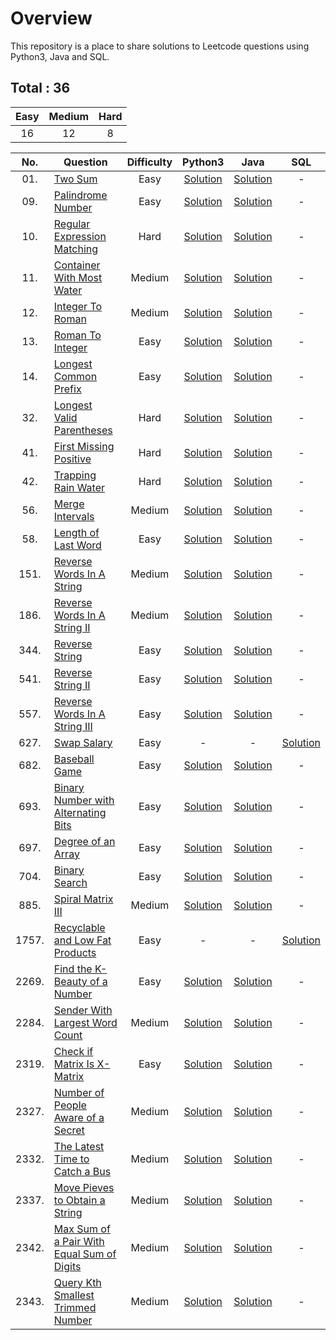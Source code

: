# Overview

This repository is a place to share solutions to Leetcode questions using Python3, Java and SQL.


## Total : 36

| Easy | Medium | Hard |
|:----:|:------:|:----:|
|  16  |   12   |   8  |


| No. | Question | Difficulty | Python3 | Java | SQL |
|:---:|----------|:----------:|:-------:|:----:|:---:|
| 01. | [Two Sum](https://leetcode.com/problems/two-sum/) | Easy | [Solution](https://github.com/ezryn-zaharoff/leetcode-solutions/blob/master/python3/Q01_two_sum.py) | [Solution](https://github.com/ezryn-zaharoff/leetcode-solutions/blob/master/java/Q01_two_sum.java) | - |
| 09. | [Palindrome Number](https://leetcode.com/problems/palindrome-number/) | Easy | [Solution](https://github.com/ezryn-zaharoff/leetcode-solutions/blob/master/python3/Q09_palindrome_number.py) | [Solution](https://github.com/ezryn-zaharoff/leetcode-solutions/blob/master/java/Q09_palindrome_number.java) | - |
| 10. | [Regular Expression Matching](https://leetcode.com/problems/regular-expression-matching/) | Hard | [Solution](https://github.com/ezryn-zaharoff/leetcode-solutions/blob/master/python3/Q10_regular_expression_matching.py) | [Solution](https://github.com/ezryn-zaharoff/leetcode-solutions/blob/master/java/Q10_regular_expression_matching.java) | - |
| 11. | [Container With Most Water](https://leetcode.com/problems/container-with-most-water/) | Medium | [Solution](https://github.com/ezryn-zaharoff/leetcode-solutions/blob/master/python3/Q11_container_with_most_water.py) | [Solution](https://github.com/ezryn-zaharoff/leetcode-solutions/blob/master/java/Q11_container_with_most_water.java) | - |
| 12. | [Integer To Roman](https://leetcode.com/problems/integer-to-roman/) | Medium | [Solution](https://github.com/ezryn-zaharoff/leetcode-solutions/blob/master/python3/Q12_integer_to_roman.py) | [Solution](https://github.com/ezryn-zaharoff/leetcode-solutions/blob/master/java/Q12_integer_to_roman.java) | - |
| 13. | [Roman To Integer](https://leetcode.com/problems/roman-to-integer/) | Easy | [Solution](https://github.com/ezryn-zaharoff/leetcode-solutions/blob/master/python3/Q13_roman_to_integer.py) | [Solution](https://github.com/ezryn-zaharoff/leetcode-solutions/blob/master/java/Q13_roman_to_integer.java) | - |
| 14. | [Longest Common Prefix](https://leetcode.com/problems/longest-common-prefix/) | Easy | [Solution](https://github.com/ezryn-zaharoff/leetcode-solutions/blob/master/python3/Q14_longest_common_prefix.py) | [Solution](https://github.com/ezryn-zaharoff/leetcode-solutions/blob/master/java/Q14_longest_common_prefix.java) | - |
| 32. | [Longest Valid Parentheses](https://leetcode.com/problems/longest-valid-parentheses/) | Hard | [Solution](https://github.com/ezryn-zaharoff/leetcode-solutions/blob/master/python3/Q32_longest_valid_parentheses.py) | [Solution](https://github.com/ezryn-zaharoff/leetcode-solutions/blob/master/java/Q32_longest_valid_parentheses.java) | - |
| 41. | [First Missing Positive](https://leetcode.com/problems/first-missing-positive/) | Hard | [Solution](https://github.com/ezryn-zaharoff/leetcode-solutions/blob/master/python3/Q41_first_missing_positive.py) | [Solution](https://github.com/ezryn-zaharoff/leetcode-solutions/blob/master/java/Q41_first_missing_positive.java) | - |
| 42. | [Trapping Rain Water](https://leetcode.com/problems/trapping-rain-water/) | Hard | [Solution](https://github.com/ezryn-zaharoff/leetcode-solutions/blob/master/python3/Q42_trapping_water.py) | [Solution](https://github.com/ezryn-zaharoff/leetcode-solutions/blob/master/java/Q42_trapping_water.java) | - |
| 56. | [Merge Intervals](https://leetcode.com/problems/merge-intervals/) | Medium | [Solution](https://github.com/ezryn-zaharoff/leetcode-solutions/blob/master/python3/Q56_merge_intervals.py) | [Solution](https://github.com/ezryn-zaharoff/leetcode-solutions/blob/master/java/Q56_merge_intervals.java) | - |
| 58. | [Length of Last Word](https://leetcode.com/problems/length-of-last-word/) | Easy | [Solution](https://github.com/ezryn-zaharoff/leetcode-solutions/blob/master/python3/Q58_length_of_last_word.py) | [Solution](https://github.com/ezryn-zaharoff/leetcode-solutions/blob/master/java/Q58_length_of_last_word.java) | - |
| 151. | [Reverse Words In A String](https://leetcode.com/problems/reverse-words-in-a-string/) | Medium | [Solution](https://github.com/ezryn-zaharoff/leetcode-solutions/blob/master/python3/Q151_reverse_words_in_a_string.py) | [Solution](https://github.com/ezryn-zaharoff/leetcode-solutions/blob/master/java/Q151_reverse_words_in_a_string.java) | - |
| 186. | [Reverse Words In A String II](https://leetcode.com/problems/reverse-words-in-a-string-ii/) | Medium | [Solution](https://github.com/ezryn-zaharoff/leetcode-solutions/blob/master/python3/Q186_reverse_words_in_a_string_ii.py) | [Solution](https://github.com/ezryn-zaharoff/leetcode-solutions/blob/master/java/Q186_reverse_words_in_a_string_ii.java) | - |
| 344. | [Reverse String](https://leetcode.com/problems/reverse-string/) | Easy | [Solution](https://github.com/ezryn-zaharoff/leetcode-solutions/blob/master/python3/Q344_reverse_string.py) | [Solution](https://github.com/ezryn-zaharoff/leetcode-solutions/blob/master/java/Q344_reverse_string.java) | - |
| 541. | [Reverse String II](https://leetcode.com/problems/reverse-string-ii/) | Easy | [Solution](https://github.com/ezryn-zaharoff/leetcode-solutions/blob/master/python3/Q641_reverse_string_ii.py) | [Solution](https://github.com/ezryn-zaharoff/leetcode-solutions/blob/master/java/Q541_reverse_string_ii.java) | - |
| 557. | [Reverse Words In A String III](https://leetcode.com/problems/reverse-words-in-a-string-iii/) | Easy | [Solution](https://github.com/ezryn-zaharoff/leetcode-solutions/blob/master/python3/Q557_reverse_words_in_a_string_iii.py) | [Solution](https://github.com/ezryn-zaharoff/leetcode-solutions/blob/master/java/Q557_reverse_words_in_a_string_iii.java) | - |
| 627. | [Swap Salary](https://leetcode.com/problems/swap-salary/) | Easy | - | - | [Solution](https://github.com/ezryn-zaharoff/leetcode-solutions/blob/master/sql/Q627_swap_salary.sql) |
| 682. | [Baseball Game](https://leetcode.com/problems/baseball-game/) | Easy | [Solution](https://github.com/ezryn-zaharoff/leetcode-solutions/blob/master/python3/Q682_baseball_game.py) | [Solution](https://github.com/ezryn-zaharoff/leetcode-solutions/blob/master/java/Q682_baseball_game.java) | - |
| 693. | [Binary Number with Alternating Bits](https://leetcode.com/problems/binary-number-with-alternating-bits/) | Easy | [Solution](https://github.com/ezryn-zaharoff/leetcode-solutions/blob/master/python3/Q693_binary_number_with_alternating_bits.py) | [Solution](https://github.com/ezryn-zaharoff/leetcode-solutions/blob/master/java/Q693_binary_number_with_alternating_bits.java) | - |
| 697. | [Degree of an Array](https://leetcode.com/problems/degree-of-an-array/) | Easy | [Solution](https://github.com/ezryn-zaharoff/leetcode-solutions/blob/master/python3/Q697_degree_of_an_array.py) | [Solution](https://github.com/ezryn-zaharoff/leetcode-solutions/blob/master/java/Q697_degree_of_an_array.java) | - |
| 704. | [Binary Search](https://leetcode.com/problems/binary-search/) | Easy | [Solution](https://github.com/ezryn-zaharoff/leetcode-solutions/blob/master/python3/Q704_binary_search.py) | [Solution](https://github.com/ezryn-zaharoff/leetcode-solutions/blob/master/java/Q704_binary_search.java) | - |
| 885. | [Spiral Matrix III](https://leetcode.com/problems/spiral-matrix-iii/) | Medium | [Solution](https://github.com/ezryn-zaharoff/leetcode-solutions/blob/master/python3/Q885_spiral_matrix_iii.py) | [Solution](https://github.com/ezryn-zaharoff/leetcode-solutions/blob/master/java/Q885_spiral_matrix_iii.java) | - |
| 1757. | [Recyclable and Low Fat Products](https://leetcode.com/problems/recyclable-and-low-fat-products/) | Easy | - | - | [Solution](https://github.com/ezryn-zaharoff/leetcode-solutions/blob/master/sql/Q1757_recyclable_and_low_fat_products.sql) |
| 2269. | [Find the K-Beauty of a Number](https://leetcode.com/problems/find-the-k-beauty-of-a-number/) | Easy | [Solution](https://github.com/ezryn-zaharoff/leetcode-solutions/blob/master/python3/Q2269_find_the_k_beauty_of_a_number.py) | [Solution](https://github.com/ezryn-zaharoff/leetcode-solutions/blob/master/java/Q2269_find_the_k_beauty_of_a_number.java) | - |
| 2284. | [Sender With Largest Word Count](https://leetcode.com/problems/sender-with-largest-word-count/) | Medium | [Solution](https://github.com/ezryn-zaharoff/leetcode-solutions/blob/master/python3/Q2284_sender_with_largest_word_count.py) | [Solution](https://github.com/ezryn-zaharoff/leetcode-solutions/blob/master/java/Q2284_sender_with_largest_word_count.java) | - |
| 2319. | [Check if Matrix Is X-Matrix](https://leetcode.com/problems/check-if-matrix-is-x-matrix/) | Easy | [Solution](https://github.com/ezryn-zaharoff/leetcode-solutions/blob/master/python3/Q2319_check_if_matrix_is_x_matrix.py) | [Solution](https://github.com/ezryn-zaharoff/leetcode-solutions/blob/master/java/Q2319_check_if_matrix_is_x_matrix.java) | - |
| 2327. | [Number of People Aware of a Secret](https://leetcode.com/problems/number-of-people-aware-of-a-secret/) | Medium | [Solution](https://github.com/ezryn-zaharoff/leetcode-solutions/blob/master/python3/Q2327_number_of_people_aware_of_a_secret.py) | [Solution](https://github.com/ezryn-zaharoff/leetcode-solutions/blob/master/java/Q2327_number_of_people_aware_of_a_secret.java) | - |
| 2332. | [The Latest Time to Catch a Bus](https://leetcode.com/problems/the-latest-time-to-catch-a-bus/) | Medium | [Solution](https://github.com/ezryn-zaharoff/leetcode-solutions/blob/master/python3/Q2332_the_latest_time_to_catch_a_bus.py) | [Solution](https://github.com/ezryn-zaharoff/leetcode-solutions/blob/master/java/Q2332_the_latest_time_to_catch_a_bus.java) | - |
| 2337. | [Move Pieves to Obtain a String](https://leetcode.com/problems/move-pieces-to-obtain-a-string/) | Medium | [Solution](https://github.com/ezryn-zaharoff/leetcode-solutions/blob/master/python3/Q2337_move_pieces_to_obtain_a_string.py) | [Solution](https://github.com/ezryn-zaharoff/leetcode-solutions/blob/master/java/Q2337_move_pieces_to_obtain_a_string.java) | - |
| 2342. | [Max Sum of a Pair With Equal Sum of Digits](https://leetcode.com/problems/max-sum-of-a-pair-with-equal-sum-of-digits/) | Medium | [Solution](https://github.com/ezryn-zaharoff/leetcode-solutions/blob/master/python3/Q2342_max_sum_of_a_pair_with_equal_sum_of_digits.py) | [Solution](https://github.com/ezryn-zaharoff/leetcode-solutions/blob/master/java/Q2342_max_sum_of_a_pair_with_equal_sum_of_digits.java) | - |
| 2343. | [Query Kth Smallest Trimmed Number](https://leetcode.com/problems/query-kth-smallest-trimmed-number/) | Medium | [Solution](https://github.com/ezryn-zaharoff/leetcode-solutions/blob/master/python3/Q2343_query_kth_smallest_trimmed_number.py) | [Solution](https://github.com/ezryn-zaharoff/leetcode-solutions/blob/master/java/Q2343_query_kth_smallest_trimmed_number.java) | - |
